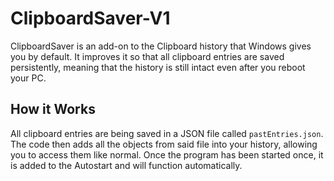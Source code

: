 # ClipboardSaver-V1
ClipboardSaver is an add-on to the Clipboard history that Windows gives you by default. It improves it so that all clipboard entries are saved persistently, meaning that the history is still intact even after you reboot your PC. 
## How it Works
All clipboard entries are being saved in a JSON file called `pastEntries.json`. The code then adds all the objects from said file into your history, allowing you to access them like normal. Once the program has been started once, it is added to the Autostart and will function automatically.
